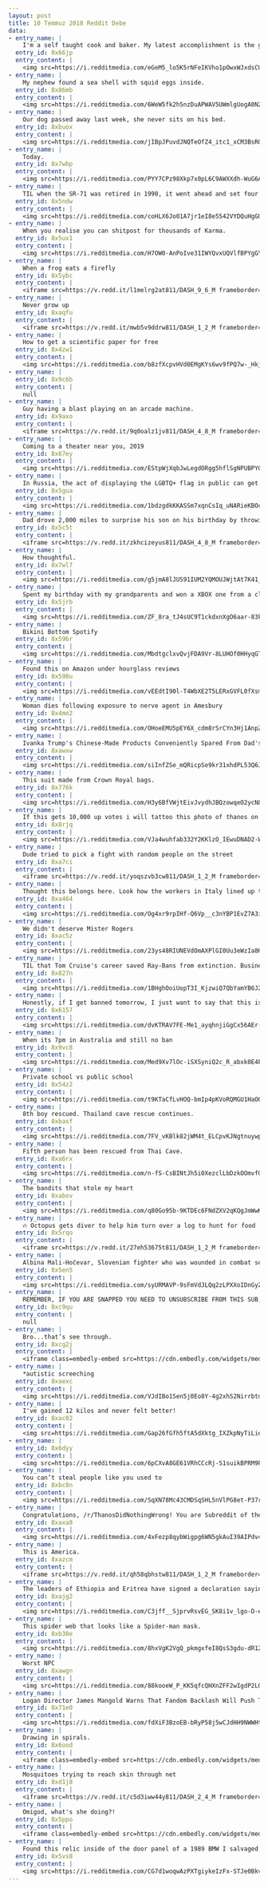 ```yaml
---
layout: post
title: 10 Temmuz 2018 Reddit Debe
data:
- entry_name: |
    I'm a self taught cook and baker. My latest accomplishment is the galaxy donut.
  entry_id: 8x66jp
  entry_content: |
    <img src=https://i.redditmedia.com/eGeM5_lo5K5rNFeIKVho1pOwxWJxdsCUjGK9Dcj6sqE.jpg?s=3b24c30082351113eeddfe18e589fc09 frameborder=0>
- entry_name: |
    My nephew found a sea shell with squid eggs inside.
  entry_id: 8x86mb
  entry_content: |
    <img src=https://i.redditmedia.com/6WeW5fk2h5nzDuAPWAV5UWmlgUogA0N2lUfryJrJuFk.jpg?s=6cdd2cba3279f606de5ad0b23b4f271b frameborder=0>
- entry_name: |
    Our dog passed away last week, she never sits on his bed.
  entry_id: 8xbuox
  entry_content: |
    <img src=https://i.redditmedia.com/jIBpJPuvdJNQTeOfZ4_itc1_xCM3BsROMHTp_aXgFog.jpg?s=f4467fa1ed13b0fca0b369865475dbcd frameborder=0>
- entry_name: |
    Today.
  entry_id: 8x7wbp
  entry_content: |
    <img src=https://i.redditmedia.com/PYY7CPz98Xkp7x0pL6C9AWXXdh-WuG6A6vsV4GtHpy4.jpg?s=b172d316d753c1b8bbfa47eed3bf30c2 frameborder=0>
- entry_name: |
    TIL when the SR-71 was retired in 1990, it went ahead and set four new world speed records on its way to the museum.
  entry_id: 8x5ndw
  entry_content: |
    <img src=https://i.redditmedia.com/coHLX6Jo01A7jr1eI8e5542VYDQuHgGUrKuLK2Kh_-o.jpg?s=9ef2651621ee328f9e34affe96a30c53 frameborder=0>
- entry_name: |
    When you realise you can shitpost for thousands of Karma.
  entry_id: 8x5ux1
  entry_content: |
    <img src=https://i.redditmedia.com/H7OW0-AnPoIve31IWYQvxUQVlfBPYgGYkzJGaxDkBrc.jpg?s=1d9385e675bcce640b70443b93b5168c frameborder=0>
- entry_name: |
    When a frog eats a firefly
  entry_id: 8x5ybc
  entry_content: |
    <iframe src=https://v.redd.it/l1melrg2at811/DASH_9_6_M frameborder=0></iframe>
- entry_name: |
    Never grow up
  entry_id: 8xaqfu
  entry_content: |
    <iframe src=https://v.redd.it/mwb5v9ddrw811/DASH_1_2_M frameborder=0></iframe>
- entry_name: |
    How to get a scientific paper for free
  entry_id: 8x4zw1
  entry_content: |
    <img src=https://i.redditmedia.com/b8zfXcpvHVd0EMgKYs6wv9fPQ7w-_HkjNTR0cTvpJAo.jpg?s=59ebe94504cb7e053cd17abe90f8b7fb frameborder=0>
- entry_name: |
  entry_id: 8x9c6b
  entry_content: |
    null
- entry_name: |
    Guy having a blast playing on an arcade machine.
  entry_id: 8x9axo
  entry_content: |
    <iframe src=https://v.redd.it/9q0oalz1jv811/DASH_4_8_M frameborder=0></iframe>
- entry_name: |
    Coming to a theater near you, 2019
  entry_id: 8x67ey
  entry_content: |
    <img src=https://i.redditmedia.com/EStpWjXqbJwLegdORgg5hflSgNPUBPYQui0yQsK4h4M.jpg?s=1e588231e432583eec700cc0ea21ee35 frameborder=0>
- entry_name: |
    In Russia, the act of displaying the LGBTQ+ flag in public can get you arrested. So six activists from Latin America resorted to creativity: wearing uniforms from their countries' football teams, turning themselves into the flag and walking around Moscow with pride.
  entry_id: 8x5gua
  entry_content: |
    <img src=https://i.redditmedia.com/1bdzgdkKKASSm7xqnCsIq_uNARieKBOcqrMKelIQMok.jpg?s=89f281b9e6afaf9a26756d0ebaa670e2 frameborder=0>
- entry_name: |
    Dad drove 2,000 miles to surprise his son on his birthday by throwing him the first pitch.
  entry_id: 8x5c5t
  entry_content: |
    <iframe src=https://v.redd.it/zkhcizeyus811/DASH_4_8_M frameborder=0></iframe>
- entry_name: |
    How thoughtful.
  entry_id: 8x7wl7
  entry_content: |
    <img src=https://i.redditmedia.com/g5jmA8lJUS91IUM2YQMOUJWjtAt7K41__liLOn0eZDs.jpg?s=aac3037d5a7795c23468e883c624cd4d frameborder=0>
- entry_name: |
    Spent my birthday with my grandparents and won a XBOX one from a claw machine. Best $8 dollars spent.
  entry_id: 8x5jrb
  entry_content: |
    <img src=https://i.redditmedia.com/ZF_8ra_tJ4sUC9T1ckdxnXgO6aar-83kT1wa5X1pby0.jpg?s=68c19f3b63a82836e7e97cdf97d1ec71 frameborder=0>
- entry_name: |
    Bikini Bottom Spotify
  entry_id: 8x596r
  entry_content: |
    <img src=https://i.redditmedia.com/MbdtgclxvQvjFDA9Vr-8LUHOf0HHyqGTaHAnRrruF4w.jpg?s=2b628d96b58c3b1946a61bbaabd84d07 frameborder=0>
- entry_name: |
    Found this on Amazon under hourglass reviews
  entry_id: 8x598u
  entry_content: |
    <img src=https://i.redditmedia.com/vEEdtI90l-T4WbXE2T5LERxGVFL0fXsmKisNsU5PXgw.jpg?s=a5706f9bceec9801a9b303df82349a73 frameborder=0>
- entry_name: |
    Woman dies following exposure to nerve agent in Amesbury
  entry_id: 8x4mo2
  entry_content: |
    <img src=https://i.redditmedia.com/OHoeEMU5pEY6X_cdm8rSrCYn3Hj1AnpZvGOBCjlDb50.jpg?s=d058852aeacf776a85ded7e6af9a908e frameborder=0>
- entry_name: |
    Ivanka Trump's Chinese-Made Products Conveniently Spared From Dad's Tariffs
  entry_id: 8xawxw
  entry_content: |
    <img src=https://i.redditmedia.com/siInfZSe_mQRicpSe9kr31xhdPL53Q6JSaG2yma2m8c.jpg?s=6a0ef67327184a4b9b0cf017b2b09ae8 frameborder=0>
- entry_name: |
    This suit made from Crown Royal bags.
  entry_id: 8x776k
  entry_content: |
    <img src=https://i.redditmedia.com/H3y6BfVWjtEivJvydhJBQzowqeO2ycN87indkqOk-Us.jpg?s=6dc470bf486616ad80753dc797c54125 frameborder=0>
- entry_name: |
    If this gets 10,000 up votes i will tattoo this photo of thanos on my chest
  entry_id: 8x8rjq
  entry_content: |
    <img src=https://i.redditmedia.com/VJa4wuhfab332Y2KKlzO_IEwuDNAD2-Wclc7HUBNpU8.jpg?s=7bd7fabeccc47c7ab769a18e4dabc731 frameborder=0>
- entry_name: |
    Dude tried to pick a fight with random people on the street
  entry_id: 8xa7ci
  entry_content: |
    <iframe src=https://v.redd.it/yoqszvb3cw811/DASH_1_2_M frameborder=0></iframe>
- entry_name: |
    Thought this belongs here. Look how the workers in Italy lined up their helmets during a protest.
  entry_id: 8xa464
  entry_content: |
    <img src=https://i.redditmedia.com/Og4xr9rpIHf-Q6Vp__c3nYBP1EvZ7A3iDOFbY9hTenk.jpg?s=884c38658db3c18af2bc2e4cacc8b012 frameborder=0>
- entry_name: |
    We didn't deserve Mister Rogers
  entry_id: 8xac5z
  entry_content: |
    <img src=https://i.redditmedia.com/23ys48RIUNEVdOmAXPlGI0Uu3eWzIa8K4P98z9Rnqn8.jpg?s=05ddaf1b329622fcea6f5b9daf69d90e frameborder=0>
- entry_name: |
    TIL that Tom Cruise's career saved Ray-Bans from extinction. Business was tanking in the 70s, so Ray-Ban signed a product placement deal for 60 films. Risky Business, Top Gun, and Rain Man all had Cruise wearing Wayfarers and Aviators, and sales went through the roof.
  entry_id: 8x827n
  entry_content: |
    <img src=https://i.redditmedia.com/1BHghOoiUopT3I_KjzwiQ7QbYamYB6J2pTsmAwDcIfI.jpg?s=6e5c6ab448e01f036a7a274fa452335c frameborder=0>
- entry_name: |
    Honestly, if I get banned tomorrow, I just want to say that this is the best community I've ever attended and I love you guys! <3
  entry_id: 8x6157
  entry_content: |
    <img src=https://i.redditmedia.com/dvKTRAV7FE-Me1_ayqhnjiGgCx56AEr-1FQJ6Onk-cA.jpg?s=e19a3d2464b6c6d72c156426b2d60d5a frameborder=0>
- entry_name: |
    When its 7pm in Australia and still no ban
  entry_id: 8x9vc8
  entry_content: |
    <img src=https://i.redditmedia.com/Med9Xv7lOc-iSXSyniQ2c_R_abxk0E4FulQUB5H5JJU.png?s=8813394e55b48d4c2f7b3c648b6dbbb2 frameborder=0>
- entry_name: |
    Private school vs public school
  entry_id: 8x54z2
  entry_content: |
    <img src=https://i.redditmedia.com/t9KTaCfLvHOQ-bmIp4pKVoRQMGU1HaO0yevfKSQsYdc.png?s=9341bc410fa381e673b62ee8e954fb35 frameborder=0>
- entry_name: |
    8th boy rescued. Thailand cave rescue continues.
  entry_id: 8xbasf
  entry_content: |
    <img src=https://i.redditmedia.com/7FV_vKBlk82jWM4t_ELCpvKJNgtnuywpIQ5Nxq3PBaE.jpg?s=224a2ac3873cbbdd3ae2cc08b778fc23 frameborder=0>
- entry_name: |
    Fifth person has been rescued from Thai Cave.
  entry_id: 8xa6rx
  entry_content: |
    <img src=https://i.redditmedia.com/n-fS-CsBINtJh5i0XezclLbDzkOOmvfQV3tzkkAP8wo.jpg?s=1f881f48f3244baab7833ae505398357 frameborder=0>
- entry_name: |
    The bandits that stole my heart
  entry_id: 8xabov
  entry_content: |
    <img src=https://i.redditmedia.com/q80Go95b-9KTDEc6FNdZXV2qKQgJmWwKoB1g2_7x_Kc.jpg?s=27105bbf3b875d36011d4ca5f08f58d5 frameborder=0>
- entry_name: |
    🔥 Octopus gets diver to help him turn over a log to hunt for food
  entry_id: 8x5rqo
  entry_content: |
    <iframe src=https://v.redd.it/27eh53675t811/DASH_1_2_M frameborder=0></iframe>
- entry_name: |
    Albina Mali-Hočevar, Slovenian fighter who was wounded in combat several times in WWII, c.1945
  entry_id: 8x5en5
  entry_content: |
    <img src=https://i.redditmedia.com/syURMAVP-9sFmVdJLQq2zLPXXoIDnGyZgs5aeLDUD3E.jpg?s=4ecb83943002d2bf693e4879f3eeeddf frameborder=0>
- entry_name: |
    REMEMBER, IF YOU ARE SNAPPED YOU NEED TO UNSUBSCRIBE FROM THIS SUB, AND SUBSCRIBE TO R/INTHESOULSTONE
  entry_id: 8xc9qu
  entry_content: |
    null
- entry_name: |
    Bro...that’s see through.
  entry_id: 8xcg2j
  entry_content: |
    <iframe class=embedly-embed src=https://cdn.embedly.com/widgets/media.html?src=https%3A%2F%2Fgfycat.com%2Fifr%2FGreatAnyLadybird&url=https%3A%2F%2Fgfycat.com%2FGreatAnyLadybird&image=https%3A%2F%2Fthumbs.gfycat.com%2FGreatAnyLadybird-size_restricted.gif&key=522baf40bd3911e08d854040d3dc5c07&type=text%2Fhtml&schema=gfycat width=272 height=480 scrolling=no frameborder=0 allow=autoplay; fullscreen allowfullscreen></iframe>
- entry_name: |
    *autistic screeching
  entry_id: 8xaexc
  entry_content: |
    <img src=https://i.redditmedia.com/VJdIBo1Sen5j0Eo8Y-4g2xhS2NirrbtdB8rCqHqlzuQ.jpg?s=4b66b8187edcd4f0dc0e50a6db125c25 frameborder=0>
- entry_name: |
    I've gained 12 kilos and never felt better!
  entry_id: 8xac02
  entry_content: |
    <img src=https://i.redditmedia.com/Gap26fGfh5ftA5dXktg_IXZkpNyTiLie1sPbOaiN1gg.png?s=4b0a014acaf5c8a40881842df9ccaa96 frameborder=0>
- entry_name: |
  entry_id: 8x6dyy
  entry_content: |
    <img src=https://i.redditmedia.com/6pCXvA8GE61VRhCCcRj-S1suikBPRM9PuBxLGk-3S2o.jpg?s=ef3861910a3a2d5d8e5555fc618e327d frameborder=0>
- entry_name: |
    You can’t steal people like you used to
  entry_id: 8xbc8n
  entry_content: |
    <img src=https://i.redditmedia.com/SqXN78Mc43CMDSqSHL5nVlPG8et-P37r6hVwHB3dB8U.jpg?s=ac3ce7a6973d1a661065df21529311ce frameborder=0>
- entry_name: |
    Congratulations, /r/ThanosDidNothingWrong! You are Subreddit of the Day!
  entry_id: 8xaxa8
  entry_content: |
    <img src=https://i.redditmedia.com/4xFezp8qybWigpg6WN5gkAuI39AIPdv4jdHijFU4_ns.jpg?s=8598544207619a3020f808583e28b4c4 frameborder=0>
- entry_name: |
    This is America.
  entry_id: 8xazcm
  entry_content: |
    <iframe src=https://v.redd.it/qh58qbhstw811/DASH_1_2_M frameborder=0></iframe>
- entry_name: |
    The leaders of Ethiopia and Eritrea have signed a declaration saying that the state of war that existed between the two countries has come to an end
  entry_id: 8xajg2
  entry_content: |
    <img src=https://i.redditmedia.com/C3jff__SjprvRsvEG_SK8i1v_lgo-D-ehYJYwZkUJPg.jpg?s=00a79ca7c70e90b2308c3ae33e4dc8b3 frameborder=0>
- entry_name: |
    This spider web that looks like a Spider-man mask.
  entry_id: 8xb30e
  entry_content: |
    <img src=https://i.redditmedia.com/8hxVgK2VgQ_pkmgxfeI8QsS3gdu-dR12ZJ8Ha2mDGaw.jpg?s=1993febe3c61cc7181b7068612bec21a frameborder=0>
- entry_name: |
    Worst NPC
  entry_id: 8xawgn
  entry_content: |
    <img src=https://i.redditmedia.com/88kooeW_P_KK5qfcQHXnZFF2wIgdP2LOrmkn5eH0ZaM.jpg?s=1baaec3da09ed00cbc13c78e2d3bae95 frameborder=0>
- entry_name: |
    Logan Director James Mangold Warns That Fandom Backlash Will Push Talent Out of Genre Films
  entry_id: 8x71e0
  entry_content: |
    <img src=https://i.redditmedia.com/fdXiF3BzoEB-bRyP58j5wCJdHH9NWWHtHdp0iiEzzUk.jpg?s=8927b099f79e2fab1bde47889bc925ef frameborder=0>
- entry_name: |
    Drawing in spirals.
  entry_id: 8x6ood
  entry_content: |
    <iframe class=embedly-embed src=https://cdn.embedly.com/widgets/media.html?src=https%3A%2F%2Fgfycat.com%2Fifr%2FDearMildGrackle&url=https%3A%2F%2Fgfycat.com%2FDearMildGrackle&image=https%3A%2F%2Fthumbs.gfycat.com%2FDearMildGrackle-size_restricted.gif&key=522baf40bd3911e08d854040d3dc5c07&type=text%2Fhtml&schema=gfycat width=296 height=480 scrolling=no frameborder=0 allow=autoplay; fullscreen allowfullscreen></iframe>
- entry_name: |
    Mosquitoes trying to reach skin through net
  entry_id: 8xd1j8
  entry_content: |
    <iframe src=https://v.redd.it/c5d3iww44y811/DASH_2_4_M frameborder=0></iframe>
- entry_name: |
    Omigod, what's she doing?!
  entry_id: 8x5ppo
  entry_content: |
    <iframe class=embedly-embed src=https://cdn.embedly.com/widgets/media.html?src=https%3A%2F%2Fgfycat.com%2Fifr%2FAlarmedScarceBunny&url=https%3A%2F%2Fgfycat.com%2FAlarmedScarceBunny&image=https%3A%2F%2Fthumbs.gfycat.com%2FAlarmedScarceBunny-size_restricted.gif&key=522baf40bd3911e08d854040d3dc5c07&type=text%2Fhtml&schema=gfycat width=600 height=750 scrolling=no frameborder=0 allow=autoplay; fullscreen allowfullscreen></iframe>
- entry_name: |
    Found this relic inside of the door panel of a 1989 BMW I salvaged from a junk yard for parts... I won today!
  entry_id: 8x5vs8
  entry_content: |
    <img src=https://i.redditmedia.com/CG7d1woqwAzPXTgiykeIzFx-STJe0BkvLeTOsAAA-Tc.jpg?s=037c8ff943b9ce62dc7285b887091055 frameborder=0>
---
```

